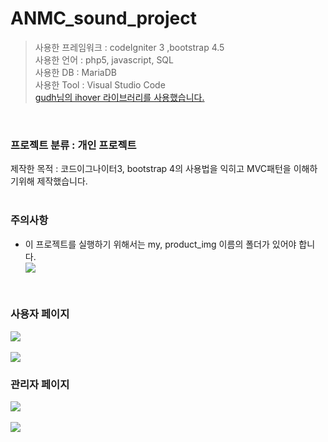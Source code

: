 # ANMC_sound_project

>사용한 프레임워크 : codeIgniter 3 ,bootstrap 4.5<br>
>사용한 언어 : php5, javascript, SQL<br>
>사용한 DB : MariaDB<br>
>사용한 Tool : Visual Studio Code<br>
><a href="https://github.com/gudh/ihover">gudh님의 ihover 라이브러리를 사용했습니다.</a>
<br>

### 프로젝트 분류 : 개인 프로젝트

제작한 목적 : 코드이그나이터3, bootstrap 4의 사용법을 익히고 MVC패턴을 이해하기위해 제작했습니다.<br><br>

### 주의사항
<ul>
  <li>이 프로젝트를 실행하기 위해서는 my, product_img 이름의 폴더가 있어야 합니다.</li>
  <kbd>
    <img src="https://user-images.githubusercontent.com/74585673/155655401-eebfd6f0-13ae-4b51-90d5-9103ed509f5d.PNG">
  </kbd>
</ul>
<br>

### 사용자 페이지
<kbd>
  <img src="https://user-images.githubusercontent.com/74585673/154823746-f035f009-783b-4682-af1d-98383ef6bcf5.png">
</kbd>
<br><br>
<kbd>
  <img src="https://user-images.githubusercontent.com/74585673/154823753-12c5eea8-1714-4b0b-a782-3d6f61024717.png">
</kbd>

### 관리자 페이지
<kbd>
  <img src="https://user-images.githubusercontent.com/74585673/154823816-34ab0892-43a7-4548-b773-ec7c3bb9be11.PNG">
</kbd>
<br><br>
<kbd>
  <img src="https://user-images.githubusercontent.com/74585673/154874553-c6979b9a-16a3-47d6-9f4e-07b57189ee0e.PNG">
</kbd>
